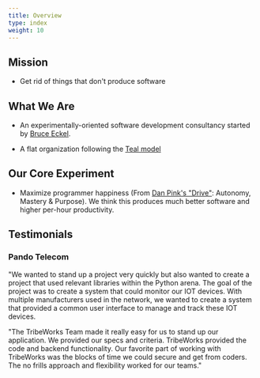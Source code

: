 ```yaml
---
title: Overview
type: index
weight: 10
---
```


## Mission

-   Get rid of things that don't produce software

## What We Are

-   An experimentally-oriented software development consultancy started
    by [Bruce Eckel](https://www.mindviewllc.com/).

-   A flat organization following the [Teal
    model](http://www.reinventingorganizations.com/uploads/2/1/9/8/21988088/140305_laloux_reinventing_organizations.pdf)

## Our Core Experiment

-   Maximize programmer happiness (From
    [Dan Pink's "Drive"](https://youtu.be/u6XAPnuFjJc): Autonomy,
    Mastery & Purpose). We think this produces much better software and
    higher per-hour productivity.

## Testimonials

### Pando Telecom

"We wanted to stand up a project very quickly but also wanted to create a
project that used relevant libraries within the Python arena. The goal of the
project was to create a system that could monitor our IOT devices. With
multiple manufacturers used in the network, we wanted to create a system that
provided a common user interface to manage and track these IOT devices.

"The TribeWorks Team made it really easy for us to stand up our application. We
provided our specs and criteria. TribeWorks provided the code and backend
functionality. Our favorite part of working with TribeWorks was the blocks of
time we could secure and get from coders. The no frills approach and
flexibility worked for our teams."

